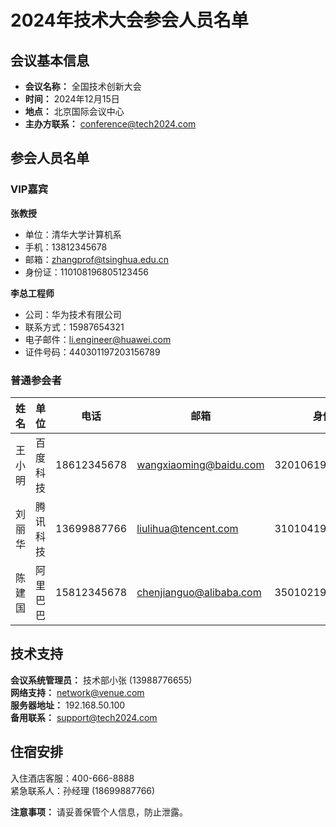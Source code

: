 # 2024年技术大会参会人员名单

## 会议基本信息
- **会议名称：** 全国技术创新大会
- **时间：** 2024年12月15日
- **地点：** 北京国际会议中心
- **主办方联系：** conference@tech2024.com

## 参会人员名单

### VIP嘉宾

**张教授**
- 单位：清华大学计算机系
- 手机：13812345678  
- 邮箱：zhangprof@tsinghua.edu.cn
- 身份证：110108196805123456

**李总工程师**  
- 公司：华为技术有限公司
- 联系方式：15987654321
- 电子邮件：li.engineer@huawei.com
- 证件号码：440301197203156789

### 普通参会者

| 姓名 | 单位 | 电话 | 邮箱 | 身份证号 |
|------|------|------|------|----------|
| 王小明 | 百度科技 | 18612345678 | wangxiaoming@baidu.com | 320106199001234567 |
| 刘丽华 | 腾讯科技 | 13699887766 | liulihua@tencent.com | 310104198807156789 |
| 陈建国 | 阿里巴巴 | 15812345678 | chenjianguo@alibaba.com | 350102198912123456 |

## 技术支持

**会议系统管理员：** 技术部小张 (13988776655)  
**网络支持：** network@venue.com  
**服务器地址：** 192.168.50.100  
**备用联系：** support@tech2024.com

## 住宿安排

入住酒店客服：400-666-8888  
紧急联系人：孙经理 (18699887766)

**注意事项：** 请妥善保管个人信息，防止泄露。 